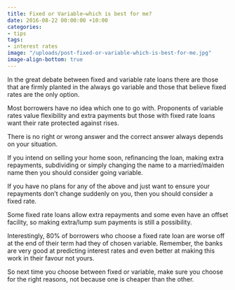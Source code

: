 ```yaml
---
title: Fixed or Variable—which is best for me?
date: 2016-08-22 00:00:00 +10:00
categories:
- tips
tags:
- interest rates
image: "/uploads/post-fixed-or-variable-which-is-best-for-me.jpg"
image-align-bottom: true
---
```


In the great debate between fixed and variable rate loans there are those that are firmly planted in the always go variable and those that believe fixed rates are the only option. 

Most borrowers have no idea which one to go with. Proponents of variable rates value flexibility and extra payments but those with fixed rate loans want their rate protected against rises.

There is no right or wrong answer and the correct answer always depends on your situation.

If you intend on selling your home soon, refinancing the loan, making extra repayments, subdividing or simply changing the name to a married/maiden name then you should consider going variable.

If you have no plans for any of the above and just want to ensure your repayments don’t change suddenly on you, then you should consider a fixed rate.

Some fixed rate loans allow extra repayments and some even have an offset facility, so making extra/lump sum payments is still a possibility.

Interestingly, 80% of borrowers who choose a fixed rate loan are worse off at the end of their term had they of chosen variable.  Remember, the banks are very good at predicting interest rates and even better at making this work in their favour not yours.

So next time you choose between fixed or variable, make sure you choose for the right reasons, not because one is cheaper than the other.
